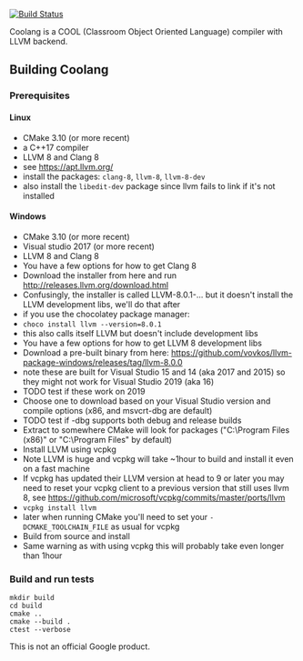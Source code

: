 [![Build Status](https://travis-ci.com/rickBuczynski/coolang.svg?branch=master)](https://travis-ci.com/rickBuczynski/coolang)

Coolang is a COOL (Classroom Object Oriented Language) compiler with LLVM backend.

## Building Coolang

### Prerequisites

#### Linux

- CMake 3.10 (or more recent)
- a C++17 compiler
- LLVM 8 and Clang 8
 - see https://apt.llvm.org/
 - install the packages: `clang-8`, `llvm-8`, `llvm-8-dev`
- also install the `libedit-dev` package since llvm fails to link if it's not installed

#### Windows

- CMake 3.10 (or more recent)
- Visual studio 2017 (or more recent)
- LLVM 8 and Clang 8
 - You have a few options for how to get Clang 8
  - Download the installer from here and run http://releases.llvm.org/download.html
   - Confusingly, the installer is called LLVM-8.0.1-... but it doesn't install the LLVM development libs, we'll do that after
  - if you use the chocolatey package manager:
   - ```choco install llvm --version=8.0.1```
   - this also calls itself LLVM but doesn't include development libs
 - You have a few options for how to get LLVM 8 development libs
  - Download a pre-built binary from here: https://github.com/vovkos/llvm-package-windows/releases/tag/llvm-8.0.0
   - note these are built for Visual Studio 15 and 14 (aka 2017 and 2015) so they might not work for Visual Studio 2019 (aka 16)
   - TODO test if these work on 2019
   - Choose one to download based on your Visual Studio version and compile options (x86, and msvcrt-dbg are default)
   - TODO test if -dbg supports both debug and release builds
   - Extract to somewhere CMake will look for packages ("C:\Program Files (x86)" or "C:\Program Files" by default)
  - Install LLVM using vcpkg
   - Note LLVM is huge and vcpkg will take ~1hour to build and install it even on a fast machine
   - If vcpkg has updated their LLVM version at head to 9 or later you may need to reset your vcpkg client to a previous version that still uses llvm 8, see https://github.com/microsoft/vcpkg/commits/master/ports/llvm
   - ```vcpkg install llvm```
   - later when running CMake you'll need to set your `-DCMAKE_TOOLCHAIN_FILE` as usual for vcpkg
  - Build from source and install
   - Same warning as with using vcpkg this will probably take even longer than 1hour

### Build and run tests

```
mkdir build
cd build
cmake ..
cmake --build .
ctest --verbose
```

This is not an official Google product. 
